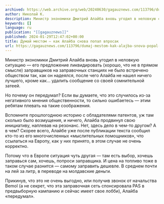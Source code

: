 ```yaml
---
archived: https://web.archive.org/web/20240630/gagauznews.com/113796/dumaj-mestom-kak-alajba-snova-popal-vprosak.html
author: Николай К.
description: Министр экономики Дмитрий Алайба вновь угодил в неловкую ситуацию — его предложение ликвидировать (хорошо, что не в прямом смысле) заправщиков на заправочных станциях не было встречено обществом так, как он надеялся, после чего Алайба не нашел ничего лучшего, кроме как… удалить сообщение со своей сомнительной затеей. Но почему он передумал? Если вы думаете, что это случилось из-за негативного мнения общественности, то сильно ошибаетесь — этим ребятам плевать на такие соображения. Вспомните прошлогоднюю историю с обладателями патентов, уж там сколько было возмущения, и ничего, Алайба продвинул свою инициативу, наплевав на резонанс. Нет, здесь дело в чем-то другом? А в чем? Скорее […]
keywords: []
language: ru
publication: "[[gagauznews]]"
published: 2024-01-29T12:47:02+00:00
title: Думай местом — как Алайба снова попал впросак
url: https://gagauznews.com/113796/dumaj-mestom-kak-alajba-snova-popal-vprosak.html
---
```


Министр экономики Дмитрий Алайба вновь угодил в неловкую ситуацию — его предложение ликвидировать (хорошо, что не в прямом смысле) заправщиков на заправочных станциях не было встречено обществом так, как он надеялся, после чего Алайба не нашел ничего лучшего, кроме как… удалить сообщение со своей сомнительной затеей.

Но почему он передумал? Если вы думаете, что это случилось из-за негативного мнения общественности, то сильно ошибаетесь — этим ребятам плевать на такие соображения.

Вспомните прошлогоднюю историю с обладателями патентов, уж там сколько было возмущения, и ничего, Алайба продвинул свою инициативу, наплевав на резонанс. Нет, здесь дело в чем-то другом? А в чем? Скорее всего, Алайбе уже после публикации текста сообщил кто-то из его многочисленных «мыслительных помощников», что ссылаться на Европу, как у них принято, в этом случае не очень корректно.

Потому что в Европе ситуация чуть другая — там есть выбор, хочешь заправься сам, хочешь, попроси заправщика. И цена на топливо тоже в таком случае разнится — самому заправить дешевле. В среднем почти на лей за литр, в переводе на молдавские деньги.

Прикинув, что это не очень выгодно, или получив звонок от начальства Bemol (а не секрет, что эта заправочная сеть спонсировала PAS в предвыборную кампанию и сейчас имеет свое лобби), Алайба «передумал».